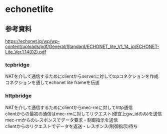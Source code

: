 # echonetlite

## 参考資料

<https://echonet.jp/wp/wp-content/uploads/pdf/General/Standard/ECHONET_lite_V1_14_jp/ECHONET-Lite_Ver.1.14(02).pdf>

### tcpbridge

NATを介して通信するためにclientからserverに対してtcpコネクションを作成  
コネクションを通してechonet lite frameを伝送

### httpbridge

NATを介して通信するためにclientからmec-rmに対してhttp通信  
clientからの最初の通信はmec-rmに対してリクエスト(便宜上gw_idのみ)を送信  
mec-rmからのレスポンスでデータ要求・制御指示を送信  
clientからのリクエストでデータを返送・レスポンス(制御指示)待ち
